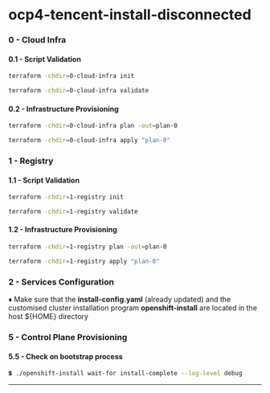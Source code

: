 # ocp4-tencent-install-disconnected

### 0 - Cloud Infra

#### 0.1 - Script Validation
```bash
terraform -chdir=0-cloud-infra init
```
```bash
terraform -chdir=0-cloud-infra validate
```
#### 0.2 - Infrastructure Provisioning
```bash
terraform -chdir=0-cloud-infra plan -out=plan-0
```
```bash
terraform -chdir=0-cloud-infra apply "plan-0"
```

### 1 - Registry

#### 1.1 - Script Validation
```bash
terraform -chdir=1-registry init
```
```bash
terraform -chdir=1-registry validate
```
#### 1.2 - Infrastructure Provisioning
```bash
terraform -chdir=1-registry plan -out=plan-0
```
```bash
terraform -chdir=1-registry apply "plan-0"
```


### 2 - Services Configuration

♦️ Make sure that the __install-config.yaml__ (already updated) and the customised cluster installation program __openshift-install__ are located in the host ${HOME} directory

### 5 - Control Plane Provisioning

#### 5.5 - Check on bootstrap process
```bash
💲 ./openshift-install wait-for install-complete --log-level debug
```


----